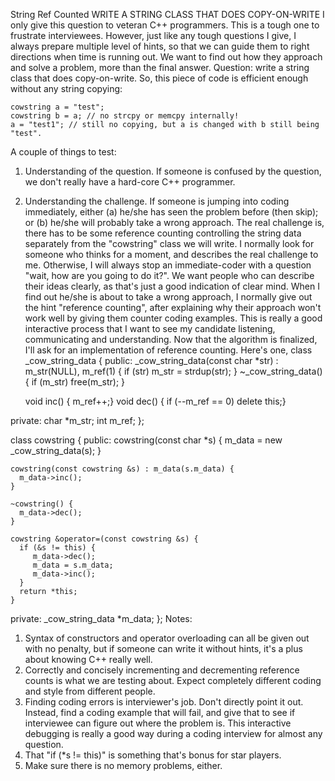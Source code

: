 String Ref Counted
WRITE A STRING CLASS THAT DOES COPY-ON-WRITE
I only give this question to veteran C++ programmers. This is a tough one to frustrate interviewees. However, just like any tough questions I give, I always prepare multiple level of hints, so that we can guide them to right directions when time is running out. We want to find out how they approach and solve a problem, more than the final answer.
Question: write a string class that does copy-on-write. So, this piece of code is efficient enough without any string copying:

```
cowstring a = "test";
cowstring b = a; // no strcpy or memcpy internally!
a = "test1"; // still no copying, but a is changed with b still being "test".
```
A couple of things to test:
1. Understanding of the question. If someone is confused by the question, we don't really have a hard-core C++ programmer.
2. Understanding the challenge. If someone is jumping into coding immediately, either (a) he/she has seen the problem before (then skip); or (b) he/she will probably take a wrong approach. The real challenge is, there has to be some reference counting controlling the string data separately from the "cowstring" class we will write.
I normally look for someone who thinks for a moment, and describes the real challenge to me. Otherwise, I will always stop an immediate-coder with a question "wait, how are you going to do it?". We want people who can describe their ideas clearly, as that's just a good indication of clear mind. When I find out he/she is about to take a wrong approach, I normally give out the hint "reference counting", after explaining why their approach won't work well by giving them counter coding examples. This is really a good interactive process that I want to see my candidate listening, communicating and understanding.
Now that the algorithm is finalized, I'll ask for an implementation of reference counting. Here's one,
class _cow_string_data {
  public:
    _cow_string_data(const char *str) : m_str(NULL), m_ref(1) {
      if (str) m_str = strdup(str);
    }
    ~_cow_string_data() {
      if (m_str) free(m_str);
    }

    void inc() { m_ref++;}
    void dec() { if (--m_ref == 0) delete this;}

  private:
    char *m_str;
    int m_ref;
 };

 class cowstring {
  public:
    cowstring(const char *s) {
      m_data = new _cow_string_data(s);
    }

    cowstring(const cowstring &s) : m_data(s.m_data) {
      m_data->inc();
    }

    ~cowstring() {
      m_data->dec();
    }

    cowstring &operator=(const cowstring &s) {
      if (&s != this) {
         m_data->dec();
         m_data = s.m_data;
         m_data->inc();
      }
      return *this;
    }

  private:
    _cow_string_data *m_data;
 };
Notes:
1. Syntax of constructors and operator overloading can all be given out with no penalty, but if someone can write it without hints, it's a plus about knowing C++ really well.
2. Correctly and concisely incrementing and decrementing reference counts is what we are testing about. Expect completely different coding and style from different people.
3. Finding coding errors is interviewer's job. Don't directly point it out. Instead, find a coding example that will fail, and give that to see if interviewee can figure out where the problem is. This interactive debugging is really a good way during a coding interview for almost any question.
4. That "if (*s != this)" is something that's bonus for star players.
5. Make sure there is no memory problems, either.